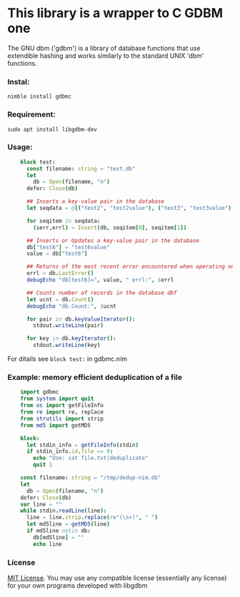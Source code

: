 ﻿# This library is a wrapper to C GDBM one  
The GNU dbm ('gdbm') is a library of database functions that use extendible hashing and works similarly to the standard UNIX 'dbm' functions.  
  
### Instal:  
    nimble install gdbmc
  
  
### Requirement:  
    sudo apt install libgdbm-dev
  
### Usage:  
```nim
    block test:
      const filename: string = "test.db"
      let
        db = Open(filename, "n")
      defer: Close(db)

      ## Inserts a key-value pair in the database
      let seqdata = @[("test2", "test2value"), ("test3", "test3value"), ("test4", "test4value"), ("test5", "test5value")]

      for seqitem in seqdata:
        (serr,errl) = Insert(db, seqitem[0], seqitem[1])

      ## Inserts or Updates a key-value pair in the database
      db["test6"] = "test6value"
      value = db["test6"]

      ## Returns of the most recent error encountered when operating on the database dbf
      errl = db.LastError()
      debugEcho "db[test6]=", value, " errl:", $errl

      ## Counts number of records in the database dbf
      let ucnt = db.Count()
      debugEcho "db.Count:", $ucnt

      for pair in db.keyValueIterator():
        stdout.writeLine(pair)

      for key in db.keyIterator():
        stdout.writeLine(key)
```

For ditails see `block test:` in gdbmc.nim  

### Example: memory efficient deduplication of a file  
```nim
    import gdbmc
    from system import quit
    from os import getFileInfo
    from re import re, replace
    from strutils import strip
    from md5 import getMD5

    block:
      let stdin_info = getFileInfo(stdin)
      if stdin_info.id.file == 9:
        echo "Use: cat file.txt|deduplicate"
        quit 1

    const filename: string = "/tmp/dedup-nim.db"
    let
      db = Open(filename, "n")
    defer: Close(db)
    var line = ""
    while stdin.readLine(line):
      line = line.strip.replace(re"(\s+)", " ")
      let md5line = getMD5(line)
      if md5line notin db:
        db[md5line] = ""
        echo line
```
  
### License  
[MIT License](https://opensource.org/licenses/MIT). You may use any compatible license (essentially any license) for your own programs developed with libgdbm


<!--
vim:ft=markdown:tabstop=2:expandtab:shiftwidth=2:softtabstop=2:foldmethod=marker:
-->
